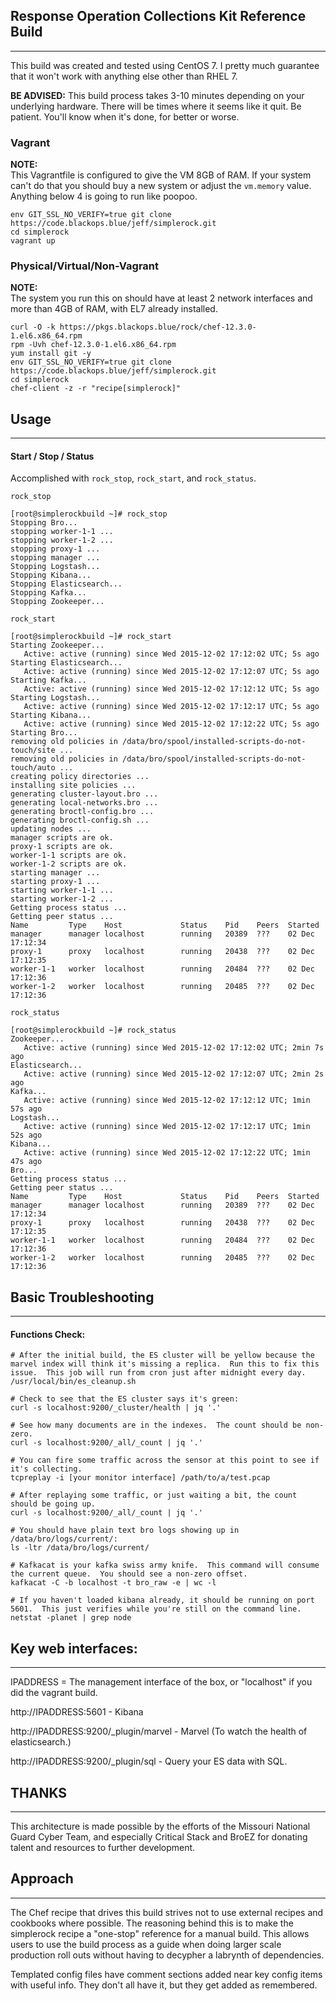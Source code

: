 ## Response Operation Collections Kit Reference Build
----

This build was created and tested using CentOS 7. I pretty much guarantee that it won't work with anything else other than RHEL 7.

**BE ADVISED:**  This build process takes 3-10 minutes depending on your underlying hardware.  There will be times where it seems like it quit.  Be patient.  You'll know when it's done, for better or worse.

### Vagrant
**NOTE:**   
This Vagrantfile is configured to give the VM 8GB of RAM.  If your system can't do that you should buy a new system or adjust the `vm.memory` value.  Anything below 4 is going to run like poopoo.
``` 
env GIT_SSL_NO_VERIFY=true git clone https://code.blackops.blue/jeff/simplerock.git
cd simplerock
vagrant up
```

### Physical/Virtual/Non-Vagrant
**NOTE:**   
The system you run this on should have at least 2 network interfaces and more than 4GB of RAM, with EL7 already installed.
```
curl -O -k https://pkgs.blackops.blue/rock/chef-12.3.0-1.el6.x86_64.rpm
rpm -Uvh chef-12.3.0-1.el6.x86_64.rpm
yum install git -y
env GIT_SSL_NO_VERIFY=true git clone https://code.blackops.blue/jeff/simplerock.git
cd simplerock
chef-client -z -r "recipe[simplerock]"
```

## Usage
----
#### Start / Stop / Status
Accomplished with `rock_stop`, `rock_start`, and `rock_status`.


`rock_stop`
```
[root@simplerockbuild ~]# rock_stop
Stopping Bro...
stopping worker-1-1 ...
stopping worker-1-2 ...
stopping proxy-1 ...
stopping manager ...
Stopping Logstash...
Stopping Kibana...
Stopping Elasticsearch...
Stopping Kafka...
Stopping Zookeeper...
```

`rock_start`
```
[root@simplerockbuild ~]# rock_start
Starting Zookeeper...
   Active: active (running) since Wed 2015-12-02 17:12:02 UTC; 5s ago
Starting Elasticsearch...
   Active: active (running) since Wed 2015-12-02 17:12:07 UTC; 5s ago
Starting Kafka...
   Active: active (running) since Wed 2015-12-02 17:12:12 UTC; 5s ago
Starting Logstash...
   Active: active (running) since Wed 2015-12-02 17:12:17 UTC; 5s ago
Starting Kibana...
   Active: active (running) since Wed 2015-12-02 17:12:22 UTC; 5s ago
Starting Bro...
removing old policies in /data/bro/spool/installed-scripts-do-not-touch/site ...
removing old policies in /data/bro/spool/installed-scripts-do-not-touch/auto ...
creating policy directories ...
installing site policies ...
generating cluster-layout.bro ...
generating local-networks.bro ...
generating broctl-config.bro ...
generating broctl-config.sh ...
updating nodes ...
manager scripts are ok.
proxy-1 scripts are ok.
worker-1-1 scripts are ok.
worker-1-2 scripts are ok.
starting manager ...
starting proxy-1 ...
starting worker-1-1 ...
starting worker-1-2 ...
Getting process status ...
Getting peer status ...
Name         Type    Host             Status    Pid    Peers  Started
manager      manager localhost        running   20389  ???    02 Dec 17:12:34
proxy-1      proxy   localhost        running   20438  ???    02 Dec 17:12:35
worker-1-1   worker  localhost        running   20484  ???    02 Dec 17:12:36
worker-1-2   worker  localhost        running   20485  ???    02 Dec 17:12:36
```

`rock_status`
```
[root@simplerockbuild ~]# rock_status
Zookeeper...
   Active: active (running) since Wed 2015-12-02 17:12:02 UTC; 2min 7s ago
Elasticsearch...
   Active: active (running) since Wed 2015-12-02 17:12:07 UTC; 2min 2s ago
Kafka...
   Active: active (running) since Wed 2015-12-02 17:12:12 UTC; 1min 57s ago
Logstash...
   Active: active (running) since Wed 2015-12-02 17:12:17 UTC; 1min 52s ago
Kibana...
   Active: active (running) since Wed 2015-12-02 17:12:22 UTC; 1min 47s ago
Bro...
Getting process status ...
Getting peer status ...
Name         Type    Host             Status    Pid    Peers  Started
manager      manager localhost        running   20389  ???    02 Dec 17:12:34
proxy-1      proxy   localhost        running   20438  ???    02 Dec 17:12:35
worker-1-1   worker  localhost        running   20484  ???    02 Dec 17:12:36
worker-1-2   worker  localhost        running   20485  ???    02 Dec 17:12:36
```

## Basic Troubleshooting
----
#### Functions Check:
```
# After the initial build, the ES cluster will be yellow because the marvel index will think it's missing a replica.  Run this to fix this issue.  This job will run from cron just after midnight every day.
/usr/local/bin/es_cleanup.sh

# Check to see that the ES cluster says it's green:
curl -s localhost:9200/_cluster/health | jq '.'

# See how many documents are in the indexes.  The count should be non-zero.
curl -s localhost:9200/_all/_count | jq '.'

# You can fire some traffic across the sensor at this point to see if it's collecting.
tcpreplay -i [your monitor interface] /path/to/a/test.pcap

# After replaying some traffic, or just waiting a bit, the count should be going up.
curl -s localhost:9200/_all/_count | jq '.'

# You should have plain text bro logs showing up in /data/bro/logs/current/:
ls -ltr /data/bro/logs/current/

# Kafkacat is your kafka swiss army knife.  This command will consume the current queue.  You should see a non-zero offset.
kafkacat -C -b localhost -t bro_raw -e | wc -l

# If you haven't loaded kibana already, it should be running on port 5601.  This just verifies while you're still on the command line.
netstat -planet | grep node
```

## Key web interfaces:
----

IPADDRESS = The management interface of the box, or "localhost" if you did the vagrant build.

http://IPADDRESS:5601 - Kibana

http://IPADDRESS:9200/_plugin/marvel - Marvel (To watch the health of elasticsearch.)

http://IPADDRESS:9200/_plugin/sql - Query your ES data with SQL.


## THANKS
----
This architecture is made possible by the efforts of the Missouri National Guard Cyber Team, and especially Critical Stack and BroEZ for donating talent and resources to further development.


## Approach
----
The Chef recipe that drives this build strives not to use external recipes and cookbooks where possible.  The reasoning behind this is to make the simplerock recipe a "one-stop" reference for a manual build.  This allows users to use the build process as a guide when doing larger scale production roll outs without having to decypher a labrynth of dependencies.

Templated config files have comment sections added near key config items with useful info.  They don't all have it, but they get added as remembered.


